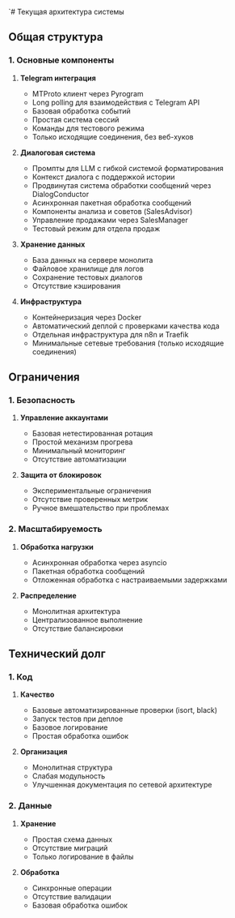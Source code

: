 `# Текущая архитектура системы

## Общая структура

### 1. Основные компоненты
1. **Telegram интеграция**
   - MTProto клиент через Pyrogram
   - Long polling для взаимодействия с Telegram API
   - Базовая обработка событий
   - Простая система сессий
   - Команды для тестового режима
   - Только исходящие соединения, без веб-хуков

2. **Диалоговая система**
   - Промпты для LLM с гибкой системой форматирования
   - Контекст диалога с поддержкой истории
   - Продвинутая система обработки сообщений через DialogConductor
   - Асинхронная пакетная обработка сообщений
   - Компоненты анализа и советов (SalesAdvisor)
   - Управление продажами через SalesManager
   - Тестовый режим для отдела продаж

3. **Хранение данных**
   - База данных на сервере монолита
   - Файловое хранилище для логов
   - Сохранение тестовых диалогов
   - Отсутствие кэширования

4. **Инфраструктура**
   - Контейнеризация через Docker
   - Автоматический деплой с проверками качества кода
   - Отдельная инфраструктура для n8n и Traefik
   - Минимальные сетевые требования (только исходящие соединения)

## Ограничения

### 1. Безопасность
1. **Управление аккаунтами**
   - Базовая нетестированная ротация
   - Простой механизм прогрева
   - Минимальный мониторинг
   - Отсутствие автоматизации

2. **Защита от блокировок**
   - Экспериментальные ограничения
   - Отсутствие проверенных метрик
   - Ручное вмешательство при проблемах

### 2. Масштабируемость
1. **Обработка нагрузки**
   - Асинхронная обработка через asyncio
   - Пакетная обработка сообщений
   - Отложенная обработка с настраиваемыми задержками

2. **Распределение**
   - Монолитная архитектура
   - Централизованное выполнение
   - Отсутствие балансировки

## Технический долг

### 1. Код
1. **Качество**
   - Базовые автоматизированные проверки (isort, black)
   - Запуск тестов при деплое
   - Базовое логирование
   - Простая обработка ошибок

2. **Организация**
   - Монолитная структура
   - Слабая модульность
   - Улучшенная документация по сетевой архитектуре

### 2. Данные
1. **Хранение**
   - Простая схема данных
   - Отсутствие миграций
   - Только логирование в файлы

2. **Обработка**
   - Синхронные операции
   - Отсутствие валидации
   - Базовая обработка ошибок

